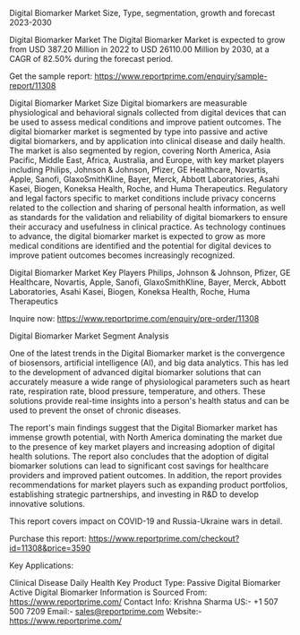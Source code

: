 Digital Biomarker Market Size, Type, segmentation, growth and forecast 2023-2030


Digital Biomarker Market
The Digital Biomarker Market is expected to grow from USD 387.20 Million in 2022 to USD 26110.00 Million by 2030, at a CAGR of 82.50% during the forecast period.

Get the sample report: https://www.reportprime.com/enquiry/sample-report/11308

Digital Biomarker Market Size
Digital biomarkers are measurable physiological and behavioral signals collected from digital devices that can be used to assess medical conditions and improve patient outcomes. The digital biomarker market is segmented by type into passive and active digital biomarkers, and by application into clinical disease and daily health. The market is also segmented by region, covering North America, Asia Pacific, Middle East, Africa, Australia, and Europe, with key market players including Philips, Johnson & Johnson, Pfizer, GE Healthcare, Novartis, Apple, Sanofi, GlaxoSmithKline, Bayer, Merck, Abbott Laboratories, Asahi Kasei, Biogen, Koneksa Health, Roche, and Huma Therapeutics. Regulatory and legal factors specific to market conditions include privacy concerns related to the collection and sharing of personal health information, as well as standards for the validation and reliability of digital biomarkers to ensure their accuracy and usefulness in clinical practice. As technology continues to advance, the digital biomarker market is expected to grow as more medical conditions are identified and the potential for digital devices to improve patient outcomes becomes increasingly recognized.


Digital Biomarker Market Key Players
Philips, Johnson & Johnson, Pfizer, GE Healthcare, Novartis, Apple, Sanofi, GlaxoSmithKline, Bayer, Merck, Abbott Laboratories, Asahi Kasei, Biogen, Koneksa Health, Roche, Huma Therapeutics

Inquire now: https://www.reportprime.com/enquiry/pre-order/11308

Digital Biomarker Market Segment Analysis

One of the latest trends in the Digital Biomarker market is the convergence of biosensors, artificial intelligence (AI), and big data analytics. This has led to the development of advanced digital biomarker solutions that can accurately measure a wide range of physiological parameters such as heart rate, respiration rate, blood pressure, temperature, and others. These solutions provide real-time insights into a person's health status and can be used to prevent the onset of chronic diseases.

The report's main findings suggest that the Digital Biomarker market has immense growth potential, with North America dominating the market due to the presence of key market players and increasing adoption of digital health solutions. The report also concludes that the adoption of digital biomarker solutions can lead to significant cost savings for healthcare providers and improved patient outcomes. In addition, the report provides recommendations for market players such as expanding product portfolios, establishing strategic partnerships, and investing in R&D to develop innovative solutions.

This report covers impact on COVID-19 and Russia-Ukraine wars in detail.

Purchase this report: https://www.reportprime.com/checkout?id=11308&price=3590

Key Applications:

Clinical Disease
Daily Health
Key Product Type:
Passive Digital Biomarker
Active Digital Biomarker
Information is Sourced From: https://www.reportprime.com/
Contact Info:
Krishna Sharma
US:- +1 507 500 7209
Email:- sales@reportprime.com
Website:- https://www.reportprime.com/
